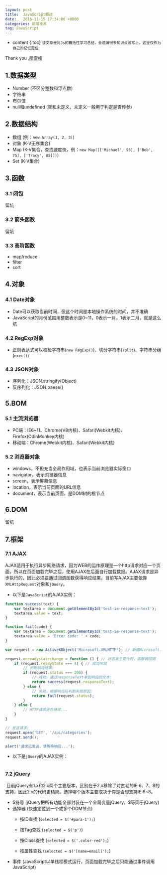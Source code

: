 ```yaml
---
layout: post
title:  JavaScript概述
date:   2016-11-15 17:34:00 +0800
categories: 前端技术
tag: JavaScript
---
```


* content
{:toc}
`该文章是对Js的概括性学习总结，会遗漏很多知识点没写上，这里仅作为自己的记忆定位`

Thank you ,[廖雪峰](http://www.liaoxuefeng.com/)



## 1.数据类型

* Number (不区分整数和浮点数)
* 字符串
* 布尔值
* null和undefined (空和未定义，未定义一般用于判定是否传参)


## 2.数据结构

* 数组 (例：`new Array(1, 2, 3)`)
* 对象 (K-V无序集合)
* Map (K-V集合，查找速度快，例：`new Map([['Michael', 95], ['Bob', 75], ['Tracy', 85]])`)
* Set (K-V集合)


## 3.函数

### 3.1 闭包

留坑

### 3.2 箭头函数

留坑

### 3.3 高阶函数

* map/reduce
* filter
* sort


## 4.对象

### 4.1 Date对象

* Date可以获取当前时间，但这个时间是本地操作系统的时间，并不准确
* JavaScript的月份范围用整数表示是0~11，0表示一月，1表示二月，就是这么坑



### 4.2 RegExp对象

* 正则表达式可以校检字符串(`new RegExp()`)、切分字符串(`split`)、字符串分组(`exec()`)



### 4.3 JSON对象 

* 序列化：JSON.stringify(Object)
* 反序列化：JSON.paese()



## 5.BOM

### 5.1 主流浏览器

* PC端：IE6~11、Chrome(V8内核)、Safari(Webkit内核)、Firefox(OdinMonkey内核)
* 移动端：Chrome(Webkit内核)、Safari(Webkit内核)



### 5.2 浏览器对象

* windows，不但充当全局作用域，也表示当前浏览器实际窗口
* navigator，表示浏览器信息
* screen，表示屏幕信息
* location，表示当前页面的URL信息
* document，表示当前页面，是DOM树的根节点


## 6.DOM

留坑

## 7.框架

### 7.1 AJAX

​        AJAX适用于执行异步网络请求，因为WEB的运作原理是一个http请求对应一个页面，所以在页面加载完毕之后，使用AJAX在后面自行加载数据。AJAX请求是异步执行的，因此必须要通过回调函数获得响应结果。目前写AJAX主要依靠`XMLHttpRequest`对象和`jQuery`。

* 以下是`JavaScript`的AJAX实例：

```javascript
function success(text) {
    var textarea = document.getElementById('test-ie-response-text');
    textarea.value = text;
}

function fail(code) {
    var textarea = document.getElementById('test-ie-response-text');
    textarea.value = 'Error code: ' + code;
}

var request = new ActiveXObject('Microsoft.XMLHTTP'); // 新建Microsoft.XMLHTTP对象

request.onreadystatechange = function () { // 状态发生变化时，函数被回调
    if (request.readyState === 4) { // 成功完成
        // 判断响应结果:
        if (request.status === 200) {
            // 成功，通过responseText拿到响应的文本:
            return success(request.responseText);
        } else {
            // 失败，根据响应码判断失败原因:
            return fail(request.status);
        }
    } else {
        // HTTP请求还在继续...
    }
}

// 发送请求:
request.open('GET', '/api/categories');
request.send();

alert('请求已发送，请等待响应...');
```

* 以下是`jQuery`的AJAX实例：
```javascript

```

### 7.2 jQuery

​        目前jQuery有1.x和2.x两个主要版本，区别在于2.x移除了对古老的IE 6、7、8的支持，因此2.x的代码更精简。选择哪个版本主要取决于你是否想支持IE 6~8。

* $符号 (jQuery把所有功能全部封装在一个全局变量jQuery，\$等同于jQuery)
* 选择器 (快速定位到一个或多个DOM节点)
  * 按ID查找 (`selected = $('#para-1');`)

  * 按Tag查找 (`selected = $('p')`)

  * 按Class查找 (`selected = $('.color-red');`)

  * 按属性查找 (`selected = $('[name=email]');`)
* 事件 (JavaScript以单线程模式运行，页面加载完毕之后只能通过事件调用JavaScript)